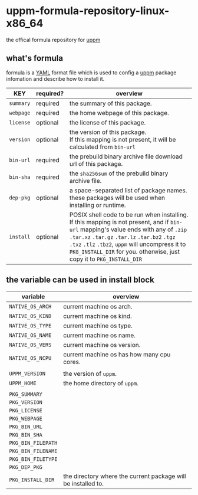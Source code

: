# uppm-formula-repository-linux-x86_64
the offical formula repository for [uppm](https://github.com/leleliu008/uppm)

## what's formula
formula is a [YAML](https://yaml.org/spec/1.2.2/) format file which is used to config a [uppm](https://github.com/leleliu008/uppm) package infomation and describe how to install it.

|KEY|required?|overview|
|-|-|-|
|`summary`|required|the summary of this package.|
|`webpage`|required|the home webpage of this package.|
|`license`|optional|the license of this package.|
|`version`|optional|the version of this package.<br>If this mapping is not present, it will be calculated from `bin-url`|
|`bin-url`|required|the prebuild binary archive file download url of this package.|
|`bin-sha`|required|the `sha256sum` of the prebuild binary archive file.|
|`dep-pkg`|optional|a space-separated list of package names. these packages will be used when installing or runtime.|
|`install`|optional|POSIX shell code to be run when installing.<br>If this mapping is not present, and if `bin-url` mapping's value ends with any of `.zip` `.tar.xz` `.tar.gz` `.tar.lz` `.tar.bz2` `.tgz` `.txz` `.tlz` `.tbz2`, `uppm` will uncompress it to `PKG_INSTALL_DIR` for you. otherwise, just copy it to `PKG_INSTALL_DIR`|

## the variable can be used in install block
|variable|overview|
|-|-|
|`NATIVE_OS_ARCH`|current machine os arch.|
|`NATIVE_OS_KIND`|current machine os kind.|
|`NATIVE_OS_TYPE`|current machine os type.|
|`NATIVE_OS_NAME`|current machine os name.|
|`NATIVE_OS_VERS`|current machine os version.|
|`NATIVE_OS_NCPU`|current machine os has how many cpu cores.|
|||
|`UPPM_VERSION`|the version of `uppm`.|
|`UPPM_HOME`|the home directory of `uppm`.|
|||
|`PKG_SUMMARY`||
|`PKG_VERSION`||
|`PKG_LICENSE`||
|`PKG_WEBPAGE`||
|`PKG_BIN_URL`||
|`PKG_BIN_SHA`||
|`PKG_BIN_FILEPATH`||
|`PKG_BIN_FILENAME`||
|`PKG_BIN_FILETYPE`||
|`PKG_DEP_PKG`||
|`PKG_INSTALL_DIR`|the directory where the current package will be installed to.|
